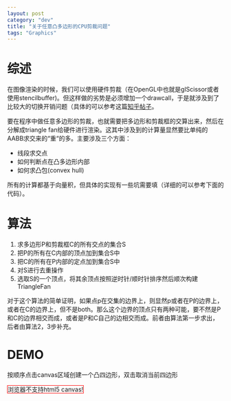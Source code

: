 ```yaml
---
layout: post
category: "dev"
title: "关于任意凸多边形的CPU剪裁问题"
tags: "Graphics"
---
```


# 综述

在图像渲染的时候，我们可以使用硬件剪裁（在OpenGL中也就是glScissor或者使用stencilbuffer)。但这样做的劣势是必须增加一个drawcall，于是就涉及到了比较大的切换开销问题（具体的可以参考这篇[知乎帖子](https://www.zhihu.com/question/27933010)。

要在程序中做任意多边形的剪裁，也就需要把多边形和剪裁框的交算出来，然后在分解成triangle fan给硬件进行渲染。这其中涉及到的计算量显然要比单纯的AABB求交来的“重“的多。主要涉及三个方面：

* 线段求交点
* 如何判断点在凸多边形内部
* 如何求凸包(convex hull)

所有的计算都基于向量积，但具体的实现有一些坑需要填（详细的可以参考下面的代码）。

# 算法

1. 求多边形P和剪裁框C的所有交点的集合S
2. 把P的所有在C内部的顶点加到集合S中
3. 把C的所有在P内部的定点加到集合S中
4. 对S进行去重操作
5. 选取S的一个顶点，将其余顶点按照逆时针/顺时针排序然后顺次构建TriangleFan

对于这个算法的简单证明，如果点p在交集的边界上，则显然p或者在P的边界上，或者在C的边界上，但不是both。那么这个边界的顶点只有两种可能，要不然是P和C的边界相交而成，或者是P和C自己的边相交而成。前者由算法第一步求出，后者由算法2，3步补充。

# DEMO


<style type="text/css">
#demo_canvas {
    border: 1px solid red;
}
</style>

<p>按顺序点击canvas区域创建一个凸四边形，双击取消当前四边形</p>
<canvas id="demo_canvas" width="800" height="600">浏览器不支持html5 canvas!</canvas>

<script type="text/javascript">
			var EPSILON = 0.000001;
			var ctx;
			var canvas;
			var dragPos;
			var dragging = false;
			
			var clip_y_min = 200,
			    clip_y_max = 400,
			    clip_x_min = 200,
			    clip_x_max = 600;
			var polygon;
			var temp_points =[];
		
			function Point(x,y) {
				this.x = x;
				this.y = y;
			}
			
			Point.prototype.draw = function() {
				ctx.beginPath();
				ctx.arc(this.x, this.y, 4, 0, Math.PI*2, true);
				ctx.closePath();
				ctx.fillStyle = '#ff0000';
				ctx.fill();
			}
			Vector2 = Point;
			Vector2.prototype.cross = function(v) {
				return this.x * v.y - this.y * v.x;
			}
			Vector2.prototype.dot = function(v) {
				return this.x * v.x + this.y * v.y;
			}

			Vector2.prototype.sqrLen = function() {
				return this.x * this.x + this.y * this.y;
			}
			
			function vec2p(p1, p2) { 
				return new Vector2(p2.x - p1.x, p2.y - p1.y); //p1->p2
			}

			function intersect_segments(p1, p2, p3, p4) { //求p1p2和p3p4的交点
				var points = []
				var r = vec2p(p1, p2);
				var s = vec2p(p3, p4);
				var t = vec2p(p1, p3);

				var rs = r.cross(s);
				var tr = t.cross(r);
				if (Math.abs(rs) < EPSILON) {
					if (Math.abs(tr) < EPSILON) {
						//共线
						var t0 = t.dot(r) / r.dot(r);
						var t1 = vec2p(p1, p4).dot(r) / r.dot(r);
						var tmax, tmin;
						if (t0 > t1) {
							tmax = t0;
							tmin = t1;
						} else {
							tmax = t1;
							tmin = t0;
						}
						if (tmax < 0 || tmin > 1) {
							//共线不相交
						} else { //共线两个交点
							if (tmin < 0) tmin = 0;
							if (tmax > 1) tmax = 1;
							points.push(new Point(p1.x+tmin*r.x, p1.y+tmin*r.y));
							points.push(new Point(p1.x+tmax*r.x, p1.y+tmax*r.y));
						}
					} else {
						//平行不相交
					}
				} else {
					//相交
					var u = tr / rs, v = t.cross(s) / rs;
					if (0 <= u && u <= 1 && 0 <= v && v <= 1) {
						points.push(new Point(p3.x+u*s.x, p3.y+u*s.y));
					}
				}
				return points;
			}
			
			function Polygon(points) {
				this.points = points;
			}
			
			Polygon.prototype = {
				clip:　function(xmin, xmax, ymin, ymax) {
					var p_clip_flags = new Array(this.points.length);
					var allin = true;
					this.points.forEach(function(p, idx){
						if (xmin <= p.x && p.x <= xmax && ymin <= p.y && p.y <= ymax) {
							p_clip_flags[idx] = true;
						}
						else {
						    p_clip_flags[idx] = false;
						    allin = false;							
						}
 					});
					if (allin) return this;  //如果都在剪裁框内，直接返回

					var c_flags = new Array(4);
					var clipLT = new Point(xmin, ymin), clipRT = new Point(xmax, ymin),
					    clipRB = new Point(xmax, ymax), clipLB = new Point(xmin, ymax);
					c_flags[0] = this.hitTest(clipLT);
					c_flags[1] = this.hitTest(clipRT);
					c_flags[2] = this.hitTest(clipRB);
					c_flags[3] = this.hitTest(clipLB);
					if (c_flags[0] && c_flags[1] && c_flags[2] && c_flags[3])
						return new Polygon([clipLT, clipRT, clipRB, clipLB]); //如果剪裁框完全落在多边形内则返回剪裁框

					//求所有交点以及在两个多边形内的顶点的集合，之后进行一次闭包运算即可
					var convex = [];
					for (var i = 0;i < this.points.length; ++i)
						if (p_clip_flags[i])
							convex.push(this.points[i]);
					if (c_flags[0]) convex.push(clipLT);
					if (c_flags[1]) convex.push(clipRT);
					if (c_flags[2]) convex.push(clipRB);
					if (c_flags[3]) convex.push(clipLB);
					for (var i = 0;i < this.points.length; ++i) {
						var next = (i == this.points.length-1) ? 0:(i+1);
						convex = convex.concat(intersect_segments(this.points[i], this.points[next], clipLT, clipRT));
						convex = convex.concat(intersect_segments(this.points[i], this.points[next], clipRT, clipRB));
						convex = convex.concat(intersect_segments(this.points[i], this.points[next], clipRB, clipLB));
						convex = convex.concat(intersect_segments(this.points[i], this.points[next], clipLB, clipLT));
					}
					//TODO: POINT去重
					var _convex = [];
					convex.forEach(function(p) {
						var notexists = true;
						for (var i = 0;i < _convex.length; ++i) {
							if (vec2p(_convex[i], p).sqrLen() <= EPSILON) {
								notexists = false;
								break;
							}
						}
						if (notexists) _convex.push(p);
					});
					convex = _convex;
					if (convex.length < 3) return null;
					var origin = convex.shift();
					convex.sort(function(p1, p2) {
						var t = vec2p(origin, p1).cross(vec2p(origin, p2));
						if (t < 0) return -1;
						else if (t == 0) return 0;
						else return 1;
					});
					convex.unshift(origin);
					return new Polygon(convex);
				},
				hitTest: function(pt) {
					var ge0 = true, le0 = true;
					for (var i = 0;i < this.points.length; ++i)
					{
						var next = i == this.points.length - 1 ? 0: i + 1;
						var c = vec2p(this.points[i], pt).cross(vec2p(this.points[i], this.points[next]));
						if (c < 0) ge0 = false;
						if (c > 0) le0 = false;
					}
					return ge0 || le0;
				},
				move: function(dx, dy) {
					this.points.forEach(function(p){
						p.x += dx;
						p.y += dy;
					});
				},
				draw: function(fillColor) {
					ctx.beginPath();
					this.points.forEach(function(p,idx){
						if (idx == 0)
							ctx.moveTo(p.x, p.y);
						else
							ctx.lineTo(p.x, p.y);
					});
					ctx.closePath();
					ctx.fillStyle = fillColor;
					ctx.fill();
				}
			}
			
			function getCanvasCord(x,y) {
				return new Point(x - canvas.offsetLeft, y - canvas.offsetTop);
			}
			
			function init()
			{
				canvas = document.getElementById('demo_canvas');
				ctx = canvas.getContext('2d');
			
				setInterval(draw, 20);
			
				canvas.addEventListener('click', function(e) {
					if (!polygon)
					{
						temp_points.push(getCanvasCord(e.clientX, e.clientY));
						if (temp_points.length == 4) {
							polygon = new Polygon(temp_points);
							temp_points = [];
						}
					}
				});
			
				canvas.addEventListener('mousedown', function(e){
					var pt = getCanvasCord(e.clientX, e.clientY);
					if (polygon && polygon.hitTest(pt)){
						dragPos = pt;
						dragging = true;
					}
				});
				canvas.addEventListener('mousemove', function(e) {
					if (dragging) {
						var newPos = getCanvasCord(e.clientX, e.clientY);
						polygon.move(newPos.x - dragPos.x, newPos.y - dragPos.y);
						dragPos = newPos;
					}
				});
			
				canvas.addEventListener('dblclick', function(e){
					if (polygon) polygon = null;
				});
			
				canvas.addEventListener('mouseup', function(e){
					if (dragging) dragging = false;
				});
			}
			
			function draw()
			{
				ctx.clearRect(0,0,800,600);
			
				ctx.strokeStyle="#000000";
				ctx.strokeRect(clip_x_min, clip_y_min, 
					clip_x_max-clip_x_min, clip_y_max-clip_y_min);
			
				if (polygon) {
					polygon.draw('#ff0000');
					
					var p = polygon.clip(clip_x_min, clip_x_max, clip_y_min, clip_y_max);
					if(p) p.draw('#0000ff');
				} else if (temp_points.length > 0) {
					temp_points.forEach(function(p){
						p.draw();
					});
				}
			}
init();
</script>

